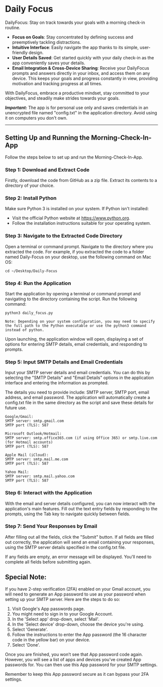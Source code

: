 # Daily Focus
DailyFocus: Stay on track towards your goals with a morning check-in routine.
- **Focus on Goals**: Stay concentrated by defining success and preemptively tackling distractions.
- **Intuitive Interface**: Easily navigate the app thanks to its simple, user-friendly design.
- **User Details Saved**: Get started quickly with your daily check-in as the app conveniently saves your details.
- **Email Integration & Cross-Device Sharing**: Receive your DailyFocus prompts and answers directly in your inbox, and access them on any device. This keeps your goals and progress constantly in view, providing motivation and tracking progress at all times.

With DailyFocus, embrace a productive mindset, stay committed to your objectives, and steadily make strides towards your goals.

***Important:*** The app is for personal use only and saves credentials in an unencrypted file named "config.txt" in the application directory. Avoid using it on computers you don't own.

---

## Setting Up and Running the Morning-Check-In-App

Follow the steps below to set up and run the Morning-Check-In-App.

### Step 1: Download and Extract Code

Firstly, download the code from GitHub as a zip file. Extract its contents to a directory of your choice.

### Step 2: Install Python

Make sure Python 3 is installed on your system. If Python isn't installed:
- Visit the official Python website at https://www.python.org.
- Follow the installation instructions suitable for your operating system.

### Step 3: Navigate to the Extracted Code Directory

Open a terminal or command prompt. Navigate to the directory where you extracted the code. For example, if you extracted the code to a folder named Daily-Focus on your desktop, use the following command on Mac OS:

```
cd ~/Desktop/Daily-Focus
```

### Step 4: Run the Application

Start the application by opening a terminal or command prompt and navigating to the directory containing the script. Run the following command:

```
python3 daily_focus.py
```
    Note: Depending on your system configuration, you may need to specify the full path to the Python executable or use the python3 command instead of python.

Upon launching, the application window will open, displaying a set of options for entering SMTP details, email credentials, and responding to prompts.

### Step 5: Input SMTP Details and Email Credentials

Input your SMTP server details and email credentials. You can do this by selecting the "SMTP Details" and "Email Details" options in the application interface and entering the information as prompted.

The details you need to provide include: SMTP server, SMTP port, email address, and email password. The application will automatically create a config.txt file in the same directory as the script and save these details for future use.

	Google/Gmail:
    SMTP server: smtp.gmail.com
    SMTP port (TLS): 587

	Microsoft Outlook/Hotmail:
    SMTP server: smtp.office365.com (if using Office 365) or smtp.live.com (for Hotmail accounts)
    SMTP port (TLS): 587

	Apple Mail (iCloud):
    SMTP server: smtp.mail.me.com
    SMTP port (TLS): 587

	Yahoo Mail:
    SMTP server: smtp.mail.yahoo.com
    SMTP port (TLS): 587


### Step 6: Interact with the Application

With the email and server details configured, you can now interact with the application's main features. Fill out the text entry fields by responding to the prompts, using the Tab key to navigate quickly between fields.

### Step 7: Send Your Responses by Email

After filling out all the fields, click the "Submit" button. If all fields are filled out correctly, the application will send an email containing your responses, using the SMTP server details specified in the config.txt file.

If any fields are empty, an error message will be displayed. You'll need to complete all fields before submitting again.


## Special Note:

If you have 2-step verification (2FA) enabled on your Gmail account, you will need to generate an App password to use as your password when setting up your SMTP server. Here are the steps to do so:

1. Visit Google's App passwords page.
2. You might need to sign in to your Google Account.
3. In the 'Select app' drop-down, select 'Mail'.
4. In the 'Select device' drop-down, choose the device you're using.
5. Select 'Generate'.
6. Follow the instructions to enter the App password (the 16 character code in the yellow bar) on your device.
7. Select 'Done'.

Once you are finished, you won’t see that App password code again. However, you will see a list of apps and devices you’ve created App passwords for. You can then use this App password for your SMTP settings.

Remember to keep this App password secure as it can bypass your 2FA settings.